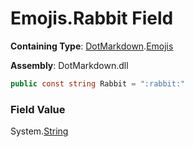 # Emojis\.Rabbit Field

**Containing Type**: [DotMarkdown](../../README.md)\.[Emojis](../README.md)

**Assembly**: DotMarkdown\.dll

```csharp
public const string Rabbit = ":rabbit:"
```

### Field Value

System\.[String](https://docs.microsoft.com/en-us/dotnet/api/system.string)